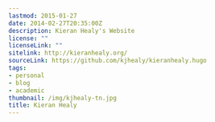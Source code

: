 ```yaml
---
lastmod: 2015-01-27
date: 2014-02-27T20:35:00Z
description: Kieran Healy's Website
license: ""
licenseLink: ""
sitelink: http://kieranhealy.org/
sourceLink: https://github.com/kjhealy/kieranhealy.hugo
tags:
- personal
- blog
- academic
thumbnail: /img/kjhealy-tn.jpg
title: Kieran Healy
---
```


